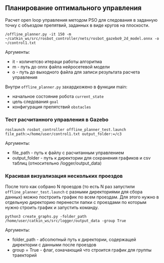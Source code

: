 ## Планирование оптимального управления 

Расчет open loop управления методом PSO для следования в заданную точку с объездом препятвий, заданных в виде кругов на плоскости. 

```
/offline_planner.py -it 150 -m ~/catkin_ws/src/rosbot_controller/nets/rosbot_gazebo9_2d_model.onnx -o ~/control1.txt
```

Аргументы:
	
* it - количетсво итераци работы алгоритма
* m - путь до onnx файла нейросетевой модели
* o - путь до выходного файла для записи результата расчета управления


Внутри `offline_planner.py` захардкожено в функции main: 
 * начальное состояние робота `current_state`
 * цель следования `goal`
 * конфигурация препятствий `obstacles`


### Тест расчитанного управления в Gazebo

```
roslaunch rosbot_controller offline_planner_test.launch file_path:=/home/user/control1.txt output_folder:=/c3
```

Аргументы:
	
* file_path - путь к файлу с расчитанным управлением
* output_folder - путь к директории для сохранения графиков и csv таблиц (относительно /logger/output_data)



### Красивая визуализация нескольких проездов

После того как собрано N проездов (то есть N раз запустили `offline_planner_test.launch` с разными  директориями для сбора данных) можно построить график по всем проездам. Для этого нужно в отдельную директорию перенести папки с проездами по которым нужно строить график и запустить команду. 

```
python3 create_graphs.py -folder_path /home/user/catkin_ws/src/logger/output_data -group True
```

Аргументы:
	
* folder_path -  абсолютный путь к директории, содержащей директории с данными после проездов
* group = True - флаг, означающий что строится график для группы траекторий